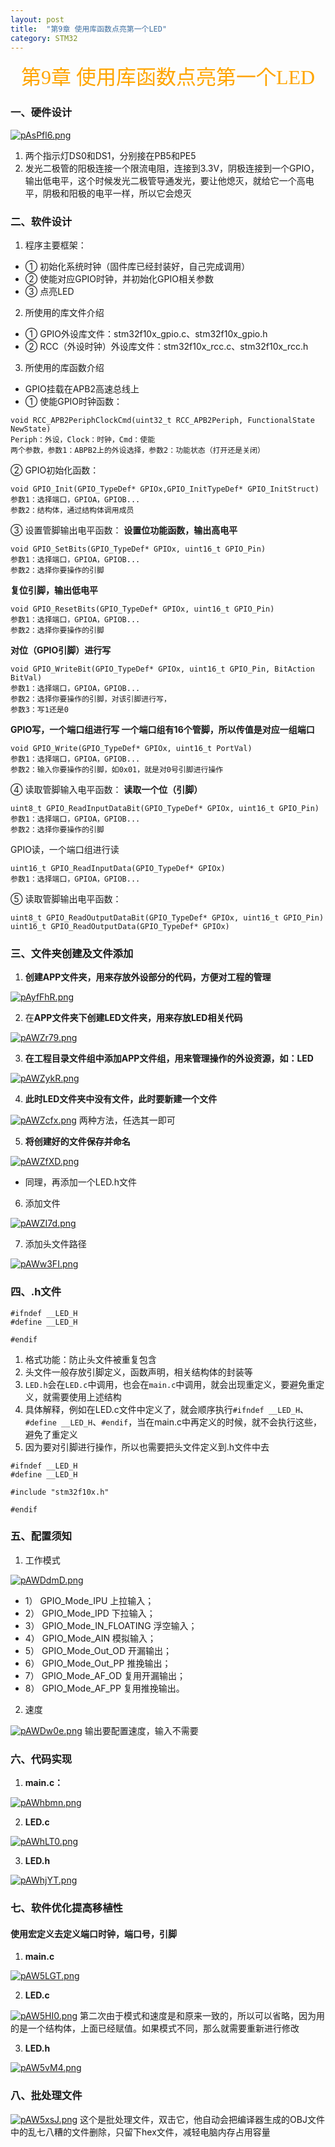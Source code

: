 ```yaml
---
layout: post
title:  "第9章 使用库函数点亮第一个LED"
category: STM32
---
```


<center><font face = "楷体" size = 6 color = orange>第9章 使用库函数点亮第一个LED</font></center>

### 一、硬件设计
[![pAsPfl6.png](https://s21.ax1x.com/2024/11/04/pAsPfl6.png)](https://imgse.com/i/pAsPfl6)
1. 两个指示灯DS0和DS1，分别接在PB5和PE5
2. 发光二极管的阳极连接一个限流电阻，连接到3.3V，阴极连接到一个GPIO，输出低电平，这个时候发光二极管导通发光，要让他熄灭，就给它一个高电平，阴极和阳极的电平一样，所以它会熄灭

### 二、软件设计
1. 程序主要框架：
- ① 初始化系统时钟（固件库已经封装好，自己完成调用）
- ② 使能对应GPIO时钟，并初始化GPIO相关参数
- ③ 点亮LED

2. 所使用的库文件介绍
- ① GPIO外设库文件：stm32f10x_gpio.c、stm32f10x_gpio.h
- ② RCC（外设时钟）外设库文件：stm32f10x_rcc.c、stm32f10x_rcc.h

3. 所使用的库函数介绍
- GPIO挂载在APB2高速总线上
- ① 使能GPIO时钟函数：
```
void RCC_APB2PeriphClockCmd(uint32_t RCC_APB2Periph, FunctionalState NewState)
Periph：外设，Clock：时钟，Cmd：使能
两个参数，参数1：ABPB2上的外设选择，参数2：功能状态（打开还是关闭）
```
② GPIO初始化函数：
```
void GPIO_Init(GPIO_TypeDef* GPIOx,GPIO_InitTypeDef* GPIO_InitStruct)
参数1：选择端口，GPIOA，GPIOB...
参数2：结构体，通过结构体调用成员
```
③ 设置管脚输出电平函数：
**设置位功能函数，输出高电平**
```
void GPIO_SetBits(GPIO_TypeDef* GPIOx, uint16_t GPIO_Pin)
参数1：选择端口，GPIOA，GPIOB...
参数2：选择你要操作的引脚
```
**复位引脚，输出低电平**
```
void GPIO_ResetBits(GPIO_TypeDef* GPIOx, uint16_t GPIO_Pin)
参数1：选择端口，GPIOA，GPIOB...
参数2：选择你要操作的引脚
```
**对位（GPIO引脚）进行写**
```
void GPIO_WriteBit(GPIO_TypeDef* GPIOx, uint16_t GPIO_Pin, BitAction BitVal)
参数1：选择端口，GPIOA，GPIOB...
参数2：选择你要操作的引脚，对该引脚进行写，
参数3：写1还是0
```
**GPIO写，一个端口组进行写
一个端口组有16个管脚，所以传值是对应一组端口**
```
void GPIO_Write(GPIO_TypeDef* GPIOx, uint16_t PortVal)
参数1：选择端口，GPIOA，GPIOB...
参数2：输入你要操作的引脚，如0x01，就是对0号引脚进行操作
```
④ 读取管脚输入电平函数：
**读取一个位（引脚）**
```
uint8_t GPIO_ReadInputDataBit(GPIO_TypeDef* GPIOx, uint16_t GPIO_Pin)
参数1：选择端口，GPIOA，GPIOB...
参数2：选择你要操作的引脚
```
GPIO读，一个端口组进行读
```
uint16_t GPIO_ReadInputData(GPIO_TypeDef* GPIOx)
参数1：选择端口，GPIOA，GPIOB...
```
⑤ 读取管脚输出电平函数：
```
uint8_t GPIO_ReadOutputDataBit(GPIO_TypeDef* GPIOx, uint16_t GPIO_Pin)
uint16_t GPIO_ReadOutputData(GPIO_TypeDef* GPIOx)
```

### 三、文件夹创建及文件添加
1. **创建APP文件夹，用来存放外设部分的代码，方便对工程的管理**

[![pAyfFhR.png](https://s21.ax1x.com/2024/11/08/pAyfFhR.png)](https://imgse.com/i/pAyfFhR)

2. 在**APP文件夹下创建LED文件夹，用来存放LED相关代码**

[![pAWZr79.png](https://s21.ax1x.com/2024/11/19/pAWZr79.png)](https://imgse.com/i/pAWZr79)

3. **在工程目录文件组中添加APP文件组，用来管理操作的外设资源，如：LED**

[![pAWZykR.png](https://s21.ax1x.com/2024/11/19/pAWZykR.png)](https://imgse.com/i/pAWZykR)

4. **此时LED文件夹中没有文件，此时要新建一个文件**

[![pAWZcfx.png](https://s21.ax1x.com/2024/11/19/pAWZcfx.png)](https://imgse.com/i/pAWZcfx)
两种方法，任选其一即可

5. **将创建好的文件保存并命名**

[![pAWZfXD.png](https://s21.ax1x.com/2024/11/19/pAWZfXD.png)](https://imgse.com/i/pAWZfXD)
- 同理，再添加一个LED.h文件

6. 添加文件

[![pAWZI7d.png](https://s21.ax1x.com/2024/11/19/pAWZI7d.png)](https://imgse.com/i/pAWZI7d)

7. 添加头文件路径

[![pAWw3FI.png](https://s21.ax1x.com/2024/11/20/pAWw3FI.png)](https://imgse.com/i/pAWw3FI)

### 四、.h文件
```
#ifndef __LED_H
#define __LED_H

#endif

```
1. 格式功能：防止头文件被重复包含
2. 头文件一般存放引脚定义，函数声明，相关结构体的封装等
3. `LED.h`会在`LED.c`中调用，也会在`main.c`中调用，就会出现重定义，要避免重定义，就需要使用上述结构
4. 具体解释，例如在LED.c文件中定义了，就会顺序执行`#ifndef __LED_H`、`#define __LED_H`、`#endif`，当在main.c中再定义的时候，就不会执行这些，避免了重定义
5. 因为要对引脚进行操作，所以也需要把头文件定义到.h文件中去
```
#ifndef __LED_H
#define __LED_H

#include "stm32f10x.h"

#endif

```

### 五、配置须知
1. 工作模式

[![pAWDdmD.png](https://s21.ax1x.com/2024/11/20/pAWDdmD.png)](https://imgse.com/i/pAWDdmD)
- 1） GPIO_Mode_IPU 上拉输入；
- 2） GPIO_Mode_IPD 下拉输入；
- 3） GPIO_Mode_IN_FLOATING 浮空输入；
- 4） GPIO_Mode_AIN 模拟输入；
- 5） GPIO_Mode_Out_OD 开漏输出；
- 6） GPIO_Mode_Out_PP 推挽输出；
- 7） GPIO_Mode_AF_OD 复用开漏输出；
- 8） GPIO_Mode_AF_PP 复用推挽输出。

2. 速度

[![pAWDw0e.png](https://s21.ax1x.com/2024/11/20/pAWDw0e.png)](https://imgse.com/i/pAWDw0e)
输出要配置速度，输入不需要

### 六、代码实现
1. **main.c：**

[![pAWhbmn.png](https://s21.ax1x.com/2024/11/21/pAWhbmn.png)](https://imgse.com/i/pAWhbmn)

2. **LED.c**

[![pAWhLT0.png](https://s21.ax1x.com/2024/11/21/pAWhLT0.png)](https://imgse.com/i/pAWhLT0)

3. **LED.h**

[![pAWhjYT.png](https://s21.ax1x.com/2024/11/21/pAWhjYT.png)](https://imgse.com/i/pAWhjYT)

### 七、软件优化提高移植性
#### 使用宏定义去定义端口时钟，端口号，引脚
1. **main.c**

[![pAW5LGT.png](https://s21.ax1x.com/2024/11/21/pAW5LGT.png)](https://imgse.com/i/pAW5LGT)

2. **LED.c**

[![pAW5HI0.png](https://s21.ax1x.com/2024/11/21/pAW5HI0.png)](https://imgse.com/i/pAW5HI0)
第二次由于模式和速度是和原来一致的，所以可以省略，因为用的是一个结构体，上面已经赋值。如果模式不同，那么就需要重新进行修改

3. **LED.h**

[![pAW5vM4.png](https://s21.ax1x.com/2024/11/21/pAW5vM4.png)](https://imgse.com/i/pAW5vM4)

### 八、批处理文件
[![pAW5xsJ.png](https://s21.ax1x.com/2024/11/21/pAW5xsJ.png)](https://imgse.com/i/pAW5xsJ)
这个是批处理文件，双击它，他自动会把编译器生成的OBJ文件中的乱七八糟的文件删除，只留下hex文件，减轻电脑内存占用容量
